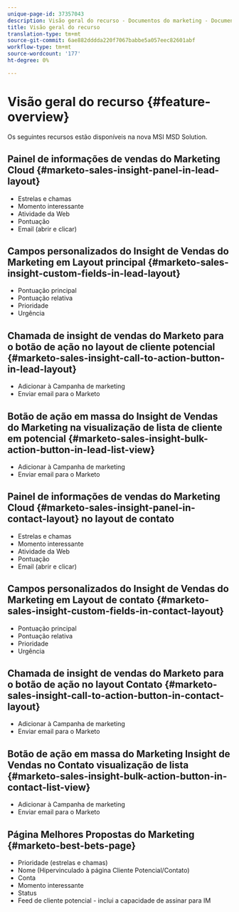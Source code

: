 ```yaml
---
unique-page-id: 37357043
description: Visão geral do recurso - Documentos do marketing - Documentação do produto
title: Visão geral do recurso
translation-type: tm+mt
source-git-commit: 6ae882dddda220f7067babbe5a057eec82601abf
workflow-type: tm+mt
source-wordcount: '177'
ht-degree: 0%

---
```



# Visão geral do recurso {#feature-overview}

Os seguintes recursos estão disponíveis na nova MSI MSD Solution.

## Painel de informações de vendas do Marketing Cloud {#marketo-sales-insight-panel-in-lead-layout}

* Estrelas e chamas
* Momento interessante
* Atividade da Web
* Pontuação
* Email (abrir e clicar)

## Campos personalizados do Insight de Vendas do Marketing em Layout principal {#marketo-sales-insight-custom-fields-in-lead-layout}

* Pontuação principal
* Pontuação relativa
* Prioridade
* Urgência

## Chamada de insight de vendas do Marketo para o botão de ação no layout de cliente potencial {#marketo-sales-insight-call-to-action-button-in-lead-layout}

* Adicionar à Campanha de marketing
* Enviar email para o Marketo

## Botão de ação em massa do Insight de Vendas do Marketing na visualização de lista de cliente em potencial {#marketo-sales-insight-bulk-action-button-in-lead-list-view}

* Adicionar à Campanha de marketing
* Enviar email para o Marketo

## Painel de informações de vendas do Marketing Cloud {#marketo-sales-insight-panel-in-contact-layout} no layout de contato

* Estrelas e chamas
* Momento interessante
* Atividade da Web
* Pontuação
* Email (abrir e clicar)

## Campos personalizados do Insight de Vendas do Marketing em Layout de contato {#marketo-sales-insight-custom-fields-in-contact-layout}

* Pontuação principal
* Pontuação relativa
* Prioridade
* Urgência

## Chamada de insight de vendas do Marketo para o botão de ação no layout Contato {#marketo-sales-insight-call-to-action-button-in-contact-layout}

* Adicionar à Campanha de marketing
* Enviar email para o Marketo

## Botão de ação em massa do Marketing Insight de Vendas no Contato visualização de lista {#marketo-sales-insight-bulk-action-button-in-contact-list-view}

* Adicionar à Campanha de marketing
* Enviar email para o Marketo

## Página Melhores Propostas do Marketing {#marketo-best-bets-page}

* Prioridade (estrelas e chamas)
* Nome (Hipervinculado à página Cliente Potencial/Contato)
* Conta
* Momento interessante
* Status
* Feed de cliente potencial - inclui a capacidade de assinar para IM
